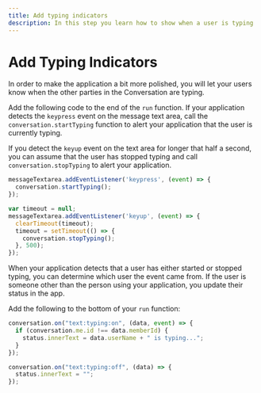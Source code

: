 ```yaml
---
title: Add typing indicators
description: In this step you learn how to show when a user is typing
---
```


# Add Typing Indicators

In order to make the application a bit more polished, you will let your users know when the other parties in the Conversation are typing.

Add the following code to the end of the `run` function. If your application detects the `keypress` event on the message text area, call the `conversation.startTyping` function to alert your application that the user is currently typing. 

If you detect the `keyup` event on the text area for longer that half a second, you can assume that the user has stopped typing and call `conversation.stopTyping` to alert your application.

```javascript
messageTextarea.addEventListener('keypress', (event) => {
  conversation.startTyping();
});

var timeout = null;
messageTextarea.addEventListener('keyup', (event) => {
  clearTimeout(timeout);
  timeout = setTimeout(() => {
    conversation.stopTyping();
  }, 500);
});
```

When your application detects that a user has either started or stopped typing, you can determine which user the event came from. If the user is someone other than the person using your application, you update their status in the app.

Add the following to the bottom of your `run` function:

```javascript
conversation.on("text:typing:on", (data, event) => {
  if (conversation.me.id !== data.memberId) {
    status.innerText = data.userName + " is typing...";
  }
});

conversation.on("text:typing:off", (data) => {
  status.innerText = "";
});
```
